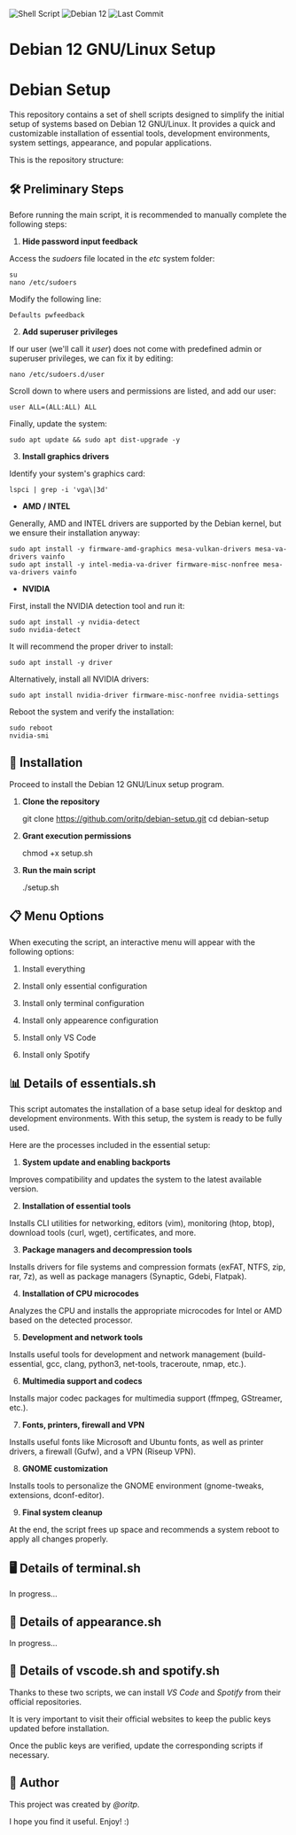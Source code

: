![Shell Script](https://img.shields.io/badge/language-Shell-orange?logo=gnubash)
![Debian 12](https://img.shields.io/badge/platform-Debian-blue?logo=debian)
![Last Commit](https://img.shields.io/github/last-commit/oritp/debian-setup)

# Debian 12 GNU/Linux Setup

# Debian Setup

This repository contains a set of shell scripts designed to simplify the initial setup of systems based on Debian 12 GNU/Linux. It provides a quick and customizable installation of essential tools, development environments, system settings, appearance, and popular applications.

This is the repository structure:


## 🛠️ Preliminary Steps

Before running the main script, it is recommended to manually complete the following steps:

1. **Hide password input feedback**

Access the _sudoers_ file located in the _etc_ system folder:

    su
    nano /etc/sudoers

Modify the following line:

    Defaults pwfeedback

2. **Add superuser privileges**

If our user (we'll call it _user_) does not come with predefined admin or superuser privileges, we can fix it by editing:

    nano /etc/sudoers.d/user

Scroll down to where users and permissions are listed, and add our user:

    user ALL=(ALL:ALL) ALL

Finally, update the system:

    sudo apt update && sudo apt dist-upgrade -y

3. **Install graphics drivers**

Identify your system's graphics card:

    lspci | grep -i 'vga\|3d'

- **AMD / INTEL**

Generally, AMD and INTEL drivers are supported by the Debian kernel, but we ensure their installation anyway:

    sudo apt install -y firmware-amd-graphics mesa-vulkan-drivers mesa-va-drivers vainfo
    sudo apt install -y intel-media-va-driver firmware-misc-nonfree mesa-va-drivers vainfo

- **NVIDIA**

First, install the NVIDIA detection tool and run it:

    sudo apt install -y nvidia-detect
    sudo nvidia-detect

It will recommend the proper driver to install:

    sudo apt install -y driver

Alternatively, install all NVIDIA drivers:

    sudo apt install nvidia-driver firmware-misc-nonfree nvidia-settings

Reboot the system and verify the installation:

    sudo reboot
    nvidia-smi


## 🚀 Installation

Proceed to install the Debian 12 GNU/Linux setup program.

1. **Clone the repository**

    git clone https://github.com/oritp/debian-setup.git
    cd debian-setup

2. **Grant execution permissions**

    chmod +x setup.sh

3. **Run the main script**

    ./setup.sh


## 📋 Menu Options

When executing the script, an interactive menu will appear with the following options:

1. Install everything

2. Install only essential configuration

3. Install only terminal configuration
   
4. Install only appearence configuration

5. Install only VS Code

6. Install only Spotify


## 📊 Details of essentials.sh

This script automates the installation of a base setup ideal for desktop and development environments. With this setup, the system is ready to be fully used.

Here are the processes included in the essential setup:

1. **System update and enabling backports**

Improves compatibility and updates the system to the latest available version.

2. **Installation of essential tools**

Installs CLI utilities for networking, editors (vim), monitoring (htop, btop), download tools (curl, wget), certificates, and more.

3. **Package managers and decompression tools**

Installs drivers for file systems and compression formats (exFAT, NTFS, zip, rar, 7z), as well as package managers (Synaptic, Gdebi, Flatpak).

4. **Installation of CPU microcodes**

Analyzes the CPU and installs the appropriate microcodes for Intel or AMD based on the detected processor.

5. **Development and network tools**

Installs useful tools for development and network management (build-essential, gcc, clang, python3, net-tools, traceroute, nmap, etc.).

6. **Multimedia support and codecs**

Installs major codec packages for multimedia support (ffmpeg, GStreamer, etc.).

7. **Fonts, printers, firewall and VPN**

Installs useful fonts like Microsoft and Ubuntu fonts, as well as printer drivers, a firewall (Gufw), and a VPN (Riseup VPN).

8. **GNOME customization**

Installs tools to personalize the GNOME environment (gnome-tweaks, extensions, dconf-editor).

9. **Final system cleanup**

At the end, the script frees up space and recommends a system reboot to apply all changes properly.


## 🖥️ Details of terminal.sh

In progress...


## 🎨 Details of appearance.sh

In progress...


## 🎵 Details of vscode.sh and spotify.sh

Thanks to these two scripts, we can install _VS Code_ and _Spotify_ from their official repositories.

It is very important to visit their official websites to keep the public keys updated before installation.

Once the public keys are verified, update the corresponding scripts if necessary.


## 👦 Author

This project was created by _@oritp_.

I hope you find it useful. Enjoy! :)

